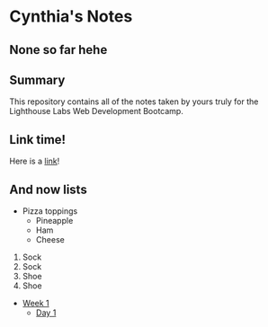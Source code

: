 # Cynthia's Notes

## None so far hehe

## Summary 

This repository contains all of the notes taken by yours truly for the Lighthouse Labs Web Development Bootcamp.

## Link time!

Here is a [link](l2l.ca)!

## And now lists

* Pizza toppings
  * Pineapple
  * Ham
  * Cheese

1. Sock
2. Sock
3. Shoe
4. Shoe

* [Week 1](/Week_1/)
  * [Day 1](/Week_1/Day_1/)